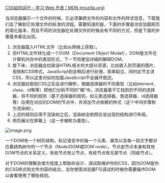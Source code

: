 [CSS如何运行 - 学习 Web 开发 | MDN (mozilla.org)](https://developer.mozilla.org/zh-CN/docs/Learn/CSS/First_steps/How_CSS_works)

当浏览器展示一个文件的时候，它必须兼顾文件的内容和文件的样式信息，下面我们会了解到它处理文件的标准的流程。需要知道的是，下面的步骤是浏览加载网页的简化版本，而且不同的浏览器在处理文件的时候会有不同的方式，但是下面的步骤基本都会出现。


1. 浏览器载入HTML文件（比如从网络上获取）。
2. 将HTML文件转化成一个DOM（Document Object Model），DOM是文件在计算机内存中的表现形式，下一节将更加详细的解释DOM。
3. 接下来，浏览器会拉取该HTML相关的大部分资源，比如嵌入到页面的图片、视频和CSS样式。JavaScript则会稍后进行处理，简单起见，同时此节主讲CSS，所以这里对如何加载JavaScript不会展开叙述。
4. 浏览器拉取到CSS之后会进行解析，根据选择器的不同类型（比如element、class、id等等）把他们分到不同的“桶”中。浏览器基于它找到的不同的选择器，将不同的规则（基于选择器的规则，如元素选择器、类选择器、id选择器等）应用在对应的DOM的节点中，并添加节点依赖的样式（这个中间步骤称为渲染树）。
5. 上述的规则应用于渲染树之后，渲染树会依照应该出现的结构进行布局。
6. 网页展示在屏幕上（这一步被称为着色）。


![image.png](https://p9-juejin.byteimg.com/tos-cn-i-k3u1fbpfcp/176cce7320e6474d8586e8116c7a5a4b~tplv-k3u1fbpfcp-watermark.image?)




一个DOM有一个树形结构，标记语言中的每一个元素、属性以及每一段文字都对应着结构树中的一个节点（Node/DOM或DOM node）。节点由节点本身和其他DOM节点的关系定义，有些节点有父节点，有些节点有兄弟节点（同级节点）。

对于DOM的理解会很大程度上帮助你设计、调试和维护你的CSS，因为DOM是你的CSS样式和文件内容的结合。当你使用浏览器F12调试的时候你需要操作DOM以查看使用了哪些规则。